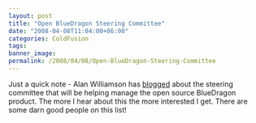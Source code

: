```yaml
---
layout: post
title: "Open BlueDragon Steering Committee"
date: "2008-04-08T11:04:00+06:00"
categories: ColdFusion 
tags: 
banner_image: 
permalink: /2008/04/08/Open-BlueDragon-Steering-Committee
---
```


Just a quick note - Alan Williamson has <a href="http://alan.blog-city.com/bluedragon_steering_committee.htm">blogged</a> about the steering committee that will be helping manage the open source BlueDragon product. The more I hear about this the more interested I get. There are some darn good people on this list!